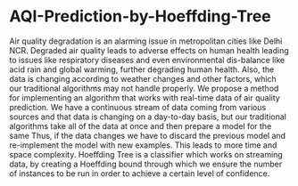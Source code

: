 # AQI-Prediction-by-Hoeffding-Tree
Air quality degradation is an alarming issue in metropolitan cities like Delhi NCR. Degraded air quality leads to adverse effects on human health leading to issues like respiratory diseases and even environmental dis-balance like acid rain and global warming, further degrading human health. Also, the data is changing according to weather changes and other factors, which our traditional algorithms may not handle properly. We propose a method for implementing an algorithm that works with real-time data of air quality prediction. We have a continuous stream of data coming from various sources and that data is changing on a day-to-day basis, but our traditional algorithms take all of the data at once and then prepare a model for the same Thus, if the data changes we have to discard the previous model and re-implement the model with new examples. This leads to more time and space complexity. Hoeffding Tree is a classifier which works on streaming data, by creating a Hoeffding bound through which we ensure the number of instances to be run in order to achieve a certain level of confidence. 
